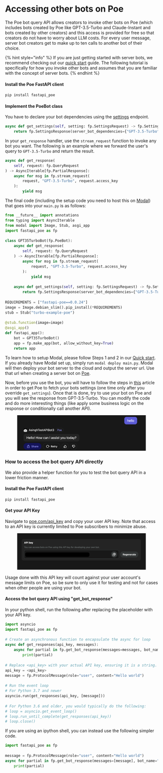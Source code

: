 # Accessing other bots on Poe

The Poe bot query API allows creators to invoke other bots on Poe (which includes bots created by Poe like GPT-3.5-Turbo and Claude-Instant and bots created by other creators) and this access is provided for free so that creators do not have to worry about LLM costs. For every user message, server bot creators get to make up to ten calls to another bot of their choice.

{% hint style="info" %}
If you are just getting started with server bots, we recommend checking out our [quick start](quick-start.md) guide. The following tutorial is specifically for how you invoke other bots and assumes that you are familiar with the concept of server bots.
{% endhint %}

#### Install the Poe FastAPI client

```bash
pip install fastapi_poe
```

#### Implement the PoeBot class&#x20;

You have to declare your bot dependencies using the [settings](poe-protocol-specification/requests/settings.md) endpoint.&#x20;

```python
async def get_settings(self, setting: fp.SettingsRequest) -> fp.SettingsResponse:
    return fp.SettingsResponse(server_bot_dependencies={"GPT-3.5-Turbo": 1})
```

In your `get_response` handler, use the `stream_request` function to invoke any bot you want. The following is an example where we forward the user's query to `GPT-3.5-Turbo` and return the result.

```python
async def get_response(
    self, request: fp.QueryRequest
) -> AsyncIterable[fp.PartialResponse]:
    async for msg in fp.stream_request(
        request, "GPT-3.5-Turbo", request.access_key
    ):
        yield msg
```

The final code (including the setup code you need to host this on [Modal](https://modal.com/)) that goes into your `main.py` is as follows:

```python
from __future__ import annotations
from typing import AsyncIterable
from modal import Image, Stub, asgi_app
import fastapi_poe as fp

class GPT35TurboBot(fp.PoeBot):
    async def get_response(
        self, request: fp.QueryRequest
    ) -> AsyncIterable[fp.PartialResponse]:
        async for msg in fp.stream_request(
            request, "GPT-3.5-Turbo", request.access_key
        ):
            yield msg

    async def get_settings(self, setting: fp.SettingsRequest) -> fp.SettingsResponse:
        return fp.SettingsResponse(server_bot_dependencies={"GPT-3.5-Turbo": 1})
    
REQUIREMENTS = ["fastapi-poe==0.0.24"]
image = Image.debian_slim().pip_install(*REQUIREMENTS)
stub = Stub("turbo-example-poe")

@stub.function(image=image)
@asgi_app()
def fastapi_app():
    bot = GPT35TurboBot()
    app = fp.make_app(bot, allow_without_key=True)
    return app
```

To learn how to setup Modal, please follow Steps 1 and 2 in our [Quick start](quick-start.md). If you already have Modal set up, simply run `modal deploy main.py`. Modal will then deploy your bot server to the cloud and output the server url. Use that url when creating a server bot on [Poe](https://poe.com/create\_bot?server=1).&#x20;

Now, before you use the bot, you will have to follow the steps in [this](updating-bot-settings.md) article in order to get Poe to fetch your bots settings (one time only after you override `get_settings`). Once that is done, try to use your bot on Poe and you will see the response from GPT-3.5-Turbo. You can modify the code and do more interesting things (like apply some business logic on the response or conditionally call another API).

<figure><img src="../.gitbook/assets/image (1) (1).png" alt=""><figcaption></figcaption></figure>

### How to access the bot query API directly

We also provide a helper function for you to test the bot query API in a lower friction manner.&#x20;

#### Install the Poe FastAPI client

```bash
pip install fastapi_poe
```

#### Get your API Key

Navigate to [poe.com/api_key](https://poe.com/api_key) and copy your user API key. Note that access to an API key is currently limited to Poe subscribers to minimize abuse.

<figure><img src="../.gitbook/assets/image (15).png" alt=""><figcaption></figcaption></figure>

Usage done with this API key will count against your user account's message limits on Poe, so be sure to only use it for testing and not for cases when other people are using your bot.

#### Access the bot query API using "get\_bot\_response"

In your python shell, run the following after replacing the placeholder with your API key.

```python
import asyncio
import fastapi_poe as fp

# Create an asynchronous function to encapsulate the async for loop
async def get_responses(api_key, messages):
    async for partial in fp.get_bot_response(messages=messages, bot_name="GPT-3.5-Turbo", api_key=api_key):
        print(partial)
 
# Replace <api_key> with your actual API key, ensuring it is a string.
api_key = <api_key>
message = fp.ProtocolMessage(role="user", content="Hello world")

# Run the event loop
# For Python 3.7 and newer
asyncio.run(get_responses(api_key, [message]))

# For Python 3.6 and older, you would typically do the following:
# loop = asyncio.get_event_loop()
# loop.run_until_complete(get_responses(api_key))
# loop.close()
```

If you are using an ipython shell, you can instead use the following simpler code.

```python
import fastapi_poe as fp

message = fp.ProtocolMessage(role="user", content="Hello world")
async for partial in fp.get_bot_response(messages=[message], bot_name="GPT-3.5-Turbo", api_key=<api_key>): 
    print(partial)
```
